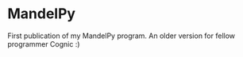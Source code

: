 # MandelPy
First publication of my MandelPy program. An older version for fellow programmer Cognic :)
